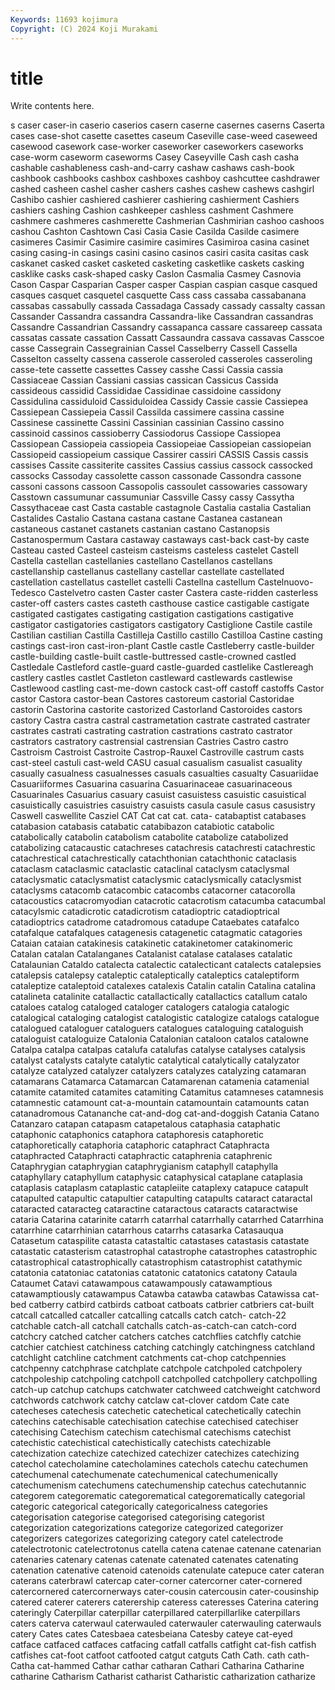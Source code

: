 ```yaml
---
Keywords: 11693 kojimura
Copyright: (C) 2024 Koji Murakami
---
```


# title

Write contents here.



s caser caser-in caserio caserios casern caserne casernes caserns
Caserta cases case-shot casette casettes caseum Caseville case-weed caseweed casewood
casework case-worker caseworker caseworkers caseworks case-worm caseworm caseworms Casey Caseyville
Cash cash casha cashable cashableness cash-and-carry cashaw cashaws cash-book cashbook
cashbooks cashbox cashboxes cashboy cashcuttee cashdrawer cashed casheen cashel casher
cashers cashes cashew cashews cashgirl Cashibo cashier cashiered cashierer cashiering
cashierment Cashiers cashiers cashing Cashion cashkeeper cashless cashment Cashmere cashmere
cashmeres cashmerette Cashmerian Cashmirian cashoo cashoos cashou Cashton Cashtown Casi
Casia Casie Casilda Casilde casimere casimeres Casimir Casimire casimire casimires
Casimiroa casina casinet casing casing-in casings casini casino casinos casiri
casita casitas cask caskanet casked casket casketed casketing casketlike caskets
casking casklike casks cask-shaped casky Caslon Casmalia Casmey Casnovia Cason
Caspar Casparian Casper casper Caspian caspian casque casqued casques casquet
casquetel casquette Cass cass cassaba cassabanana cassabas cassabully cassada Cassadaga
Cassady cassady cassalty cassan Cassander Cassandra cassandra Cassandra-like Cassandran cassandras
Cassandre Cassandrian Cassandry cassapanca cassare cassareep cassata cassatas cassate cassation
Cassatt Cassaundra cassava cassavas Casscoe casse Cassegrain Cassegrainian Cassel Casselberry
Cassell Cassella Casselton casselty cassena casserole casseroled casseroles casseroling casse-tete
cassette cassettes Cassey casshe Cassi Cassia cassia Cassiaceae Cassian Cassiani
cassias cassican Cassicus Cassida cassideous cassidid Cassididae Cassidinae cassidoine cassidony
Cassidulina cassiduloid Cassiduloidea Cassidy Cassie cassie Cassiepea Cassiepean Cassiepeia Cassil
Cassilda cassimere cassina cassine Cassinese cassinette Cassini Cassinian cassinian Cassino
cassino cassinoid cassinos cassioberry Cassiodorus Cassiope Cassiopea Cassiopean Cassiopeia cassiopeia
Cassiopeiae Cassiopeian cassiopeian Cassiopeid cassiopeium cassique Cassirer cassiri CASSIS Cassis
cassis cassises Cassite cassiterite cassites Cassius cassius cassock cassocked cassocks
Cassoday cassolette casson cassonade Cassondra cassone cassoni cassons cassoon Cassopolis
cassoulet cassowaries cassowary Casstown cassumunar cassumuniar Cassville Cassy cassy Cassytha
Cassythaceae cast Casta castable castagnole Castalia castalia Castalian Castalides Castalio
Castana castana castane Castanea castanean castaneous castanet castanets castanian castano
Castanopsis Castanospermum Castara castaway castaways cast-back cast-by caste Casteau casted
Casteel casteism casteisms casteless castelet Castell Castella castellan castellanies castellano
Castellanos castellans castellanship castellanus castellany castellar castellate castellated castellation castellatus
castellet castelli Castellna castellum Castelnuovo-Tedesco Castelvetro casten Caster caster Castera
caste-ridden casterless caster-off casters castes casteth casthouse castice castigable castigate
castigated castigates castigating castigation castigations castigative castigator castigatories castigators castigatory
Castiglione Castile castile Castilian castilian Castilla Castilleja Castillo castillo Castilloa
Castine casting castings cast-iron cast-iron-plant Castle castle Castleberry castle-builder castle-building
castle-built castle-buttressed castle-crowned castled Castledale Castleford castle-guard castle-guarded castlelike Castlereagh
castlery castles castlet Castleton castleward castlewards castlewise Castlewood castling cast-me-down
castock cast-off castoff castoffs Castor castor Castora castor-bean Castores castoreum
castorial Castoridae castorin Castorina castorite castorized Castorland Castoroides castors castory
Castra castra castral castrametation castrate castrated castrater castrates castrati castrating
castration castrations castrato castrator castrators castratory castrensial castrensian Castries Castro
castro Castroism Castroist Castroite Castrop-Rauxel Castroville castrum casts cast-steel castuli
cast-weld CASU casual casualism casualist casuality casually casualness casualnesses casuals
casualties casualty Casuariidae Casuariiformes Casuarina casuarina Casuarinaceae casuarinaceous Casuarinales Casuarius
casuary casuist casuistess casuistic casuistical casuistically casuistries casuistry casuists casula
casule casus casusistry Caswell caswellite Casziel CAT Cat cat cat.
cata- catabaptist catabases catabasion catabasis catabatic catabibazon catabiotic catabolic catabolically
catabolin catabolism catabolite catabolize catabolized catabolizing catacaustic catachreses catachresis catachresti
catachrestic catachrestical catachrestically catachthonian catachthonic cataclasis cataclasm cataclasmic cataclastic cataclinal
cataclysm cataclysmal cataclysmatic cataclysmatist cataclysmic cataclysmically cataclysmist cataclysms catacomb catacombic
catacombs catacorner catacorolla catacoustics catacromyodian catacrotic catacrotism catacumba catacumbal catacylsmic
catadicrotic catadicrotism catadioptric catadioptrical catadioptrics catadrome catadromous catadupe Cataebates catafalco
catafalque catafalques catagenesis catagenetic catagmatic catagories Cataian cataian catakinesis catakinetic
catakinetomer catakinomeric Catalan catalan Catalanganes Catalanist catalase catalases catalatic Catalaunian
Cataldo catalecta catalectic catalecticant catalects catalepsies catalepsis catalepsy cataleptic cataleptically
cataleptics cataleptiform cataleptize cataleptoid catalexes catalexis Catalin catalin Catalina catalina
catalineta catalinite catallactic catallactically catallactics catallum catalo cataloes catalog cataloged
cataloger catalogers catalogia catalogic catalogical cataloging catalogist catalogistic catalogize catalogs
catalogue catalogued cataloguer cataloguers catalogues cataloguing cataloguish cataloguist cataloguize Catalonia
Catalonian cataloon catalos catalowne Catalpa catalpa catalpas catalufa catalufas catalyse
catalyses catalysis catalyst catalysts catalyte catalytic catalytical catalytically catalyzator catalyze
catalyzed catalyzer catalyzers catalyzes catalyzing catamaran catamarans Catamarca Catamarcan Catamarenan
catamenia catamenial catamite catamited catamites catamiting Catamitus catamneses catamnesis catamnestic
catamount cat-a-mountain catamountain catamounts catan catanadromous Catananche cat-and-dog cat-and-doggish Catania
Catano Catanzaro catapan catapasm catapetalous cataphasia cataphatic cataphonic cataphonics cataphora
cataphoresis cataphoretic cataphoretically cataphoria cataphoric cataphract Cataphracta cataphracted Cataphracti cataphractic
cataphrenia cataphrenic Cataphrygian cataphrygian cataphrygianism cataphyll cataphylla cataphyllary cataphyllum cataphysic
cataphysical cataplane cataplasia cataplasis cataplasm cataplastic catapleiite cataplexy catapuce catapult
catapulted catapultic catapultier catapulting catapults cataract cataractal cataracted cataracteg cataractine
cataractous cataracts cataractwise cataria Catarina catarinite catarrh catarrhal catarrhally catarrhed
Catarrhina catarrhine catarrhinian catarrhous catarrhs catasarka Catasauqua Catasetum cataspilite catasta
catastaltic catastases catastasis catastate catastatic catasterism catastrophal catastrophe catastrophes catastrophic
catastrophical catastrophically catastrophism catastrophist catathymic catatonia catatoniac catatonias catatonic catatonics
catatony Cataula Cataumet Catavi catawampous catawampously catawamptious catawamptiously catawampus Catawba
catawba catawbas Catawissa cat-bed catberry catbird catbirds catboat catboats catbrier
catbriers cat-built catcall catcalled catcaller catcalling catcalls catch catch- catch-22
catchable catch-all catchall catchalls catch-as-catch-can catch-cord catchcry catched catcher catchers
catches catchflies catchfly catchie catchier catchiest catchiness catching catchingly catchingness
catchland catchlight catchline catchment catchments cat-chop catchpennies catchpenny catchphrase catchplate
catchpole catchpoled catchpolery catchpoleship catchpoling catchpoll catchpolled catchpollery catchpolling catch-up
catchup catchups catchwater catchweed catchweight catchword catchwords catchwork catchy catclaw
cat-clover catdom Cate cate catecheses catechesis catechetic catechetical catechetically catechin
catechins catechisable catechisation catechise catechised catechiser catechising Catechism catechism catechismal
catechisms catechist catechistic catechistical catechistically catechists catechizable catechization catechize catechized
catechizer catechizes catechizing catechol catecholamine catecholamines catechols catechu catechumen catechumenal
catechumenate catechumenical catechumenically catechumenism catechumens catechumenship catechus catechutannic categorem categorematic
categorematical categorematically categorial categoric categorical categorically categoricalness categories categorisation categorise
categorised categorising categorist categorization categorizations categorize categorized categorizer categorizers categorizes
categorizing category catel catelectrode catelectrotonic catelectrotonus catella catena catenae catenane
catenarian catenaries catenary catenas catenate catenated catenates catenating catenation catenative
catenoid catenoids catenulate catepuce cater cateran caterans caterbrawl catercap cater-corner
catercorner cater-cornered catercornered catercornerways cater-cousin catercousin cater-cousinship catered caterer caterers
caterership cateress cateresses Caterina catering cateringly Caterpillar caterpillar caterpillared caterpillarlike
caterpillars caters caterva caterwaul caterwauled caterwauler caterwauling caterwauls catery Cates
cates Catesbaea catesbeiana Catesby cateye cat-eyed catface catfaced catfaces catfacing
catfall catfalls catfight cat-fish catfish catfishes cat-foot catfoot catfooted catgut
catguts Cath Cath. cath cath- Catha cat-hammed Cathar cathar catharan
Cathari Catharina Catharine catharine Catharism Catharist catharist Catharistic catharization catharize
